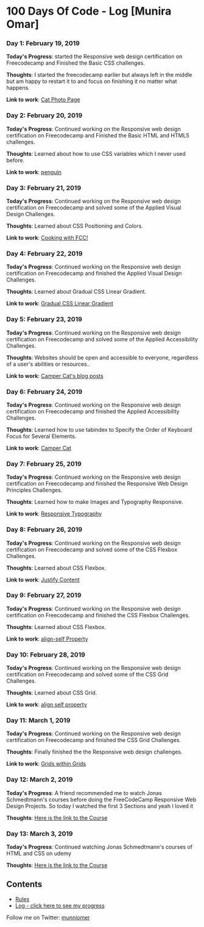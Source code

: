 # 100 Days Of Code - Log [Munira Omar]

### Day 1: February 19, 2019

**Today's Progress**: started the Responsive web design certification on Freecodecamp and Finished the Basic CSS challenges.

**Thoughts**: I started the freecodecamp earlier but always left in the middle but am happy to restart it to and focus on finishing it no matter what happens.

**Link to work**: [Cat Photo Page](https://github.com/munniomer/100-days-of-code-challenges/tree/master/Day%201%20Challenge)

### Day 2: February 20, 2019

**Today's Progress**: Continued working on the Responsive web design certification on Freecodecamp and Finished the Basic HTML and HTML5 challenges.

**Thoughts**: Learned about how to use CSS variables which I never used before.

**Link to work**: [penguin](https://github.com/munniomer/100-days-of-code-challenges/tree/master/Day%202%20Challenge)

### Day 3: February 21, 2019

**Today's Progress**: Continued working on the Responsive web design certification on Freecodecamp and solved some of the Applied Visual Design Challenges.

**Thoughts**: Learned about CSS Positioning and Colors.

**Link to work**: [Cooking with FCC!](https://github.com/munniomer/100-days-of-code-challenges/tree/master/Day%203%20Challenge)

### Day 4: February 22, 2019

**Today's Progress**: Continued working on the Responsive web design certification on Freecodecamp and finished the Applied Visual Design Challenges.

**Thoughts**: Learned about Gradual CSS Linear Gradient.

**Link to work**: [Gradual CSS Linear Gradient](https://github.com/munniomer/100-days-of-code-challenges/tree/master/Day%204%20Challenge)

### Day 5: February 23, 2019

**Today's Progress**: Continued working on the Responsive web design certification on Freecodecamp and solved some of the Applied Accessibility Challenges.

**Thoughts**: Websites should be open and accessible to everyone, regardless of a user's abilities or resources..

**Link to work**: [Camper Cat's blog posts](https://github.com/munniomer/100-days-of-code-challenges/tree/master/Day%205%20Challenge)

### Day 6: February 24, 2019

**Today's Progress**: Continued working on the Responsive web design certification on Freecodecamp and finished the Applied Accessibility Challenges.

**Thoughts**: Learned how to use tabindex to Specify the Order of Keyboard Focus for Several Elements.

**Link to work**: [Camper Cat](https://github.com/munniomer/100-days-of-code-challenges/tree/master/Day%206%20Challenge)

### Day 7: February 25, 2019

**Today's Progress**: Continued working on the Responsive web design certification on Freecodecamp and finished the Responsive Web Design Principles Challenges.

**Thoughts**: Learned how to make Images and Typography Responsive.

**Link to work**: [Responsive Typography](https://github.com/munniomer/100-days-of-code-challenges/tree/master/Day%207%20Challenge)

### Day 8: February 26, 2019

**Today's Progress**: Continued working on the Responsive web design certification on Freecodecamp and solved some of the CSS Flexbox Challenges.

**Thoughts**: Learned about CSS Flexbox.

**Link to work**: [Justify Content](https://github.com/munniomer/100-days-of-code-challenges/tree/master/Day%208%20Challenge)

### Day 9: February 27, 2019

**Today's Progress**: Continued working on the Responsive web design certification on Freecodecamp and finished the CSS Flexbox Challenges.

**Thoughts**: Learned about CSS Flexbox.

**Link to work**: [align-self Property](https://github.com/munniomer/100-days-of-code-challenges/tree/master/Day%209%20Challenge)

### Day 10: February 28, 2019

**Today's Progress**: Continued working on the Responsive web design certification on Freecodecamp and solved some of the CSS Grid Challenges.

**Thoughts**: Learned about CSS Grid.

**Link to work**: [align self property](https://github.com/munniomer/100-days-of-code-challenges/tree/master/Day%2010%20Challenge)


### Day 11: March 1, 2019

**Today's Progress**: Continued working on the Responsive web design certification on Freecodecamp and finished the CSS Grid Challenges.

**Thoughts**: Finally finished the the Responsive web design challenges.

**Link to work**: [Grids within Grids](https://github.com/munniomer/100-days-of-code-challenges/tree/master/Day%2011%20Challenge)


### Day 12: March 2, 2019

**Today's Progress**: A friend recommended me to watch Jonas Schmedtmann's courses before doing the FreeCodeCamp Responsive Web Design Projects. So today I watched the first 3 Sections and yeah I loved it

**Thoughts**: [Here is the link to the Course](https://www.udemy.com/design-and-develop-a-killer-website-with-html5-and-css3/)


### Day 13: March 3, 2019

**Today's Progress**: Continued watching Jonas Schmedtmann's courses of HTML and CSS on udemy

**Thoughts**: [Here is the link to the Course](https://www.udemy.com/design-and-develop-a-killer-website-with-html5-and-css3/)


## Contents 

* [Rules](rules.md) 
* [Log - click here to see my progress](log.md)

Follow me on Twitter: [munniomer](https://twitter.com/munniomer)

